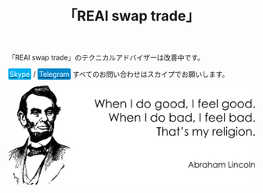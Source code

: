﻿---
layout: post-ea

group: 技術顧問
title: 「REAl swap trade」
meta: REAl swap trade。 この製品の販売から得られるすべての収入は、プロジェクト開発および慈善事業に使用されます。

logo: real_swap_trade.svg
og: img/og-real-swap-trade.jpg

order: 4

category: ea

lang: jp
ref: real_swap_trade
---

「REAl swap trade」のテクニカルアドバイザーは改善中です。

<a href="skype:chutkoy89?call" target="_blank"><span style="background-color:#00aff0; color:white; padding:3px; border-radius: 3px">Skype</span></a> / <a href="https://t.me/chutkoy" target="_blank"><span style="background-color:#0088cc; color:white; padding:3px; border-radius: 3px">Telegram</span></a> すべてのお問い合わせはスカイプでお願いします。</a>

<a data-fancybox="gallery" href="/img/programming/Lincoln.png"><img src="/img/programming/Lincoln.png" alt=""></a>
